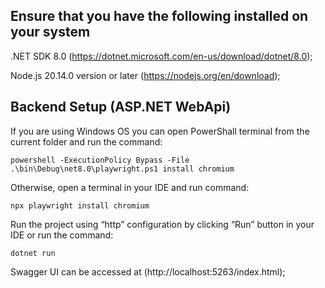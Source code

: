 ## Ensure that you have the following installed on your system

.NET SDK 8.0 (https://dotnet.microsoft.com/en-us/download/dotnet/8.0);

Node.js  20.14.0 version or later (https://nodejs.org/en/download);

## Backend Setup (ASP.NET WebApi)

If you are using Windows OS you can open PowerShall terminal from the current folder and run the command:

`powershell -ExecutionPolicy Bypass -File .\bin\Debug\net8.0\playwright.ps1 install chromium`

Otherwise, open a terminal in your IDE and run command:

`npx playwright install chromium`

Run the project using “http” configuration by clicking “Run” button in your IDE or run the command: 

`dotnet run`

Swagger UI can be accessed at (http://localhost:5263/index.html);